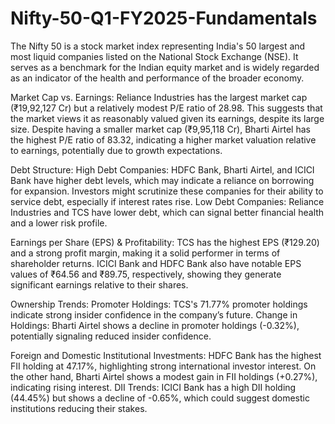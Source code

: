 # Nifty-50-Q1-FY2025-Fundamentals
The Nifty 50 is a stock market index representing India's 50 largest and most liquid companies listed on the National Stock Exchange (NSE). It serves as a benchmark for the Indian equity market and is widely regarded as an indicator of the health and performance of the broader economy. 

Market Cap vs. Earnings:
Reliance Industries has the largest market cap (₹19,92,127 Cr) but a relatively modest P/E ratio of 28.98. This suggests that the market views it as reasonably valued given its earnings, despite its large size.
Despite having a smaller market cap (₹9,95,118 Cr), Bharti Airtel has the highest P/E ratio of 83.32, indicating a higher market valuation relative to earnings, potentially due to growth expectations.

Debt Structure:
High Debt Companies: HDFC Bank, Bharti Airtel, and ICICI Bank have higher debt levels, which may indicate a reliance on borrowing for expansion. Investors might scrutinize these companies for their ability to service debt, especially if interest rates rise.
Low Debt Companies: Reliance Industries and TCS have lower debt, which can signal better financial health and a lower risk profile.

Earnings per Share (EPS) & Profitability:
TCS has the highest EPS (₹129.20) and a strong profit margin, making it a solid performer in terms of shareholder returns.
ICICI Bank and HDFC Bank also have notable EPS values of ₹64.56 and ₹89.75, respectively, showing they generate significant earnings relative to their shares.

Ownership Trends:
Promoter Holdings: TCS's 71.77% promoter holdings indicate strong insider confidence in the company’s future. 
Change in Holdings: Bharti Airtel shows a decline in promoter holdings (-0.32%), potentially signaling reduced insider confidence.

Foreign and Domestic Institutional Investments:
HDFC Bank has the highest FII holding at 47.17%, highlighting strong international investor interest. On the other hand, Bharti Airtel shows a modest gain in FII holdings (+0.27%), indicating rising interest.
DII Trends: ICICI Bank has a high DII holding (44.45%) but shows a decline of -0.65%, which could suggest domestic institutions reducing their stakes.

